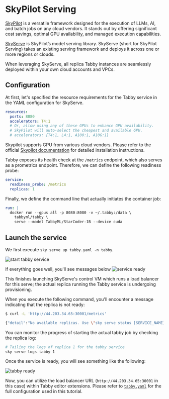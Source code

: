 # SkyPilot Serving

[SkyPilot](https://skypilot.readthedocs.io/en/latest/) is a versatile framework designed for the execution of LLMs, AI, and batch jobs on any cloud vendors. It stands out by offering significant cost savings, optimal GPU availability, and managed execution capabilities.

[SkyServe](https://skypilot.readthedocs.io/en/latest/serving/sky-serve.html) is SkyPilot’s model serving library. SkyServe (short for SkyPilot Serving) takes an existing serving framework and deploys it across one or more regions or clouds.

When leveraging SkyServe, all replica Tabby instances are seamlessly deployed within your own cloud accounts and VPCs.

## Configuration

At first, let's specified the resource requirements for the Tabby service in the YAML configuration for SkyServe.

```yaml
resources:
  ports: 8080
  accelerators: T4:1
  # Or, allow using any of these GPUs to enhance GPU availability.
  # SkyPilot will auto-select the cheapest and available GPU.
  # accelerators: {T4:1, L4:1, A100:1, A10G:1}
```

Skypilot supports GPU from various cloud vendors. Please refer to the official [Skypilot documentation](https://skypilot.readthedocs.io/en/latest/getting-started/installation.html) for detailed installation instructions.

Tabby exposes its health check at the `/metrics` endpoint, which also serves as a prometrics endpoint. Therefore, we can define the following readiness probe:

```yaml
service:
  readiness_probe: /metrics
  replicas: 1
```

Finally, we define the command line that actually initiates the container job:

```yaml
run: |
  docker run --gpus all -p 8080:8080 -v ~/.tabby:/data \
    tabbyml/tabby \
    serve --model TabbyML/StarCoder-1B --device cuda
```

## Launch the service

We first execute `sky serve up tabby.yaml -n tabby`.

![start tabby service](./start-service.png)

If everything goes well, you'll see messages below
![service ready](./service-ready.png)

This finishes launching SkyServe's control VM which runs a load balancer for this serve; the actual replica running the Tabby service is undergoing provisioning.

When you execute the following command, you'll encounter a message indicating that the replica is not ready:

```bash
$ curl -L 'http://44.203.34.65:30001/metrics'

{"detail":"No available replicas. Use \"sky serve status [SERVICE_NAME]\" to check the replica status."}%
```

You can monitor the progress of starting the actual tabby job by checking the replica log:

```bash
# Tailing the logs of replica 1 for the tabby service
sky serve logs tabby 1
```

Once the service is ready, you will see something like the following:

![tabby ready](./tabby-ready.png)

Now, you can utilize the load balancer URL (`http://44.203.34.65:30001` in this case) within Tabby editor extensions. Please refer to [`tabby.yaml`](https://github.com/TabbyML/tabby/blob/main/website/docs/installation/skypilot/tabby.yaml) for the full configuration used in this tutorial.
